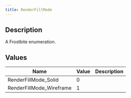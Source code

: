 ```yaml
---
title: RenderFillMode
---
```

## Description

A Frostbite enumeration.

## Values

| Name                      | Value | Description |
| ------------------------- | ----- | ----------- |
| RenderFillMode\_Solid     | 0     |             |
| RenderFillMode\_Wireframe | 1     |             |

